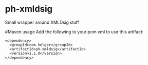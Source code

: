 ph-xmldsig
==========

Small wrapper around XMLDsig stuff

#Maven usage
Add the following to your pom.xml to use this artifact:
```
<dependency>
  <groupId>com.helger</groupId>
  <artifactId>ph-xmldsig</artifactId>
  <version>1.1.0</version>
</dependency>
```
